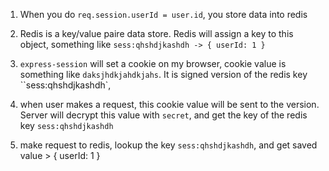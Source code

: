 1. When you do `req.session.userId = user.id`, you store data into redis

2. Redis is a key/value paire data store. Redis will assign a key to this object, something like `sess:qhshdjkashdh -> { userId: 1 }`

3. `express-session` will set a cookie on my browser, cookie value is something like `daksjhdkjahdkjahs`. It is signed version of the redis key ``sess:qhshdjkashdh`,

4. when user makes a request, this cookie value will be sent to the version. Server will decrypt this value with `secret`, and get the key of the redis key `sess:qhshdjkashdh`

5. make request to redis, lookup the key `sess:qhshdjkashdh`, and get saved value > { userId: 1 }
